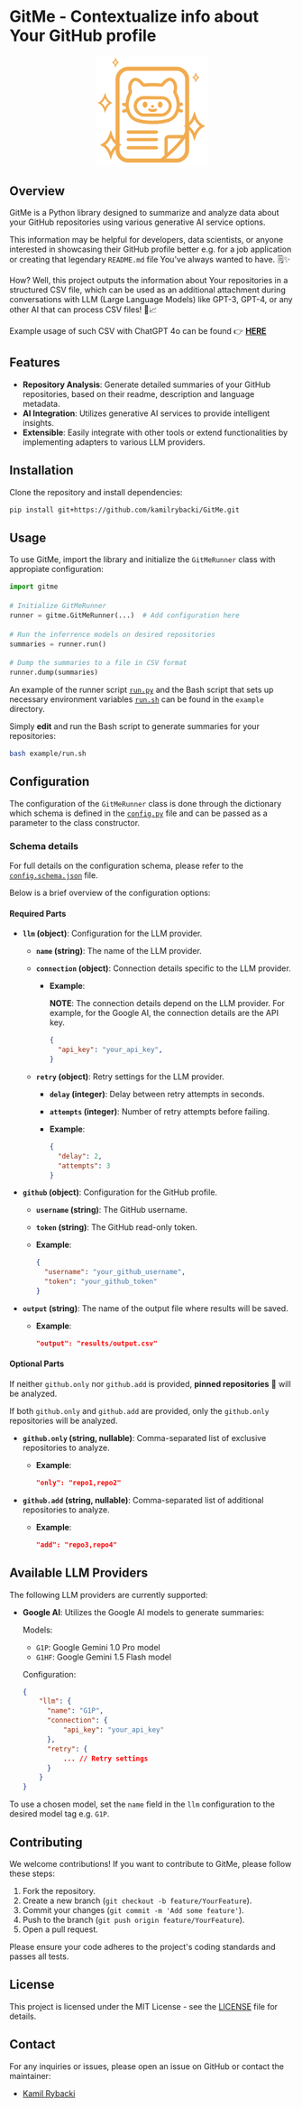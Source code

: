 # GitMe - Contextualize info about Your GitHub profile

<img
    src='.github/assets/gitme.svg'
    alt='GitMe SVG logo'
    width='200'
    style='display: block; margin: 0 auto;'
/>

## Overview

GitMe is a Python library designed to summarize and analyze data about your GitHub repositories using various generative AI service options.

This information may be helpful for developers, data scientists, or anyone interested in showcasing their GitHub profile better e.g. for a job application
or creating that legendary `README.md` file You've always wanted to have. 🗒️✨

How? Well, this project outputs the information about Your repositories in a structured CSV file,
which can be used as an additional attachment during conversations with LLM (Large Language Models)
like GPT-3, GPT-4, or any other AI that can process CSV files! 🤖📈

Example usage of such CSV with ChatGPT 4o can be found 👉 [**HERE**](https://chatgpt.com/share/6e2601e4-a89c-42c5-b804-019e4648ed50)

## Features

- **Repository Analysis**: Generate detailed summaries of your GitHub repositories,
based on their readme, description and language metadata.
- **AI Integration**: Utilizes generative AI services to provide intelligent insights.
- **Extensible**: Easily integrate with other tools or extend functionalities
by implementing adapters to various LLM providers.

## Installation

Clone the repository and install dependencies:

```bash
pip install git+https://github.com/kamilrybacki/GitMe.git
```

## Usage

To use GitMe, import the library and initialize the `GitMeRunner` class with appropiate configuration:

```python
import gitme

# Initialize GitMeRunner
runner = gitme.GitMeRunner(...)  # Add configuration here

# Run the inferrence models on desired repositories
summaries = runner.run()

# Dump the summaries to a file in CSV format
runner.dump(summaries)

```

An example of the runner script [`run.py`](./example/run.py) and the Bash script
that sets up necessary environment variables [`run.sh`](./example/run.sh) can be found in the `example` directory.

Simply **edit** and run the Bash script to generate summaries for your repositories:

```bash
bash example/run.sh
```

## Configuration

The configuration of the `GitMeRunner` class is done through the dictionary which
schema is defined in the [`config.py`](./gitme/config.py) file and can be passed as a parameter to the class constructor.

### Schema details

For full details on the configuration schema, please refer to the [`config.schema.json`](./config.schema.json) file.

Below is a brief overview of the configuration options:

#### Required Parts

- **`llm` (object)**: Configuration for the LLM provider.
  - **`name` (string)**: The name of the LLM provider.
  - **`connection` (object)**: Connection details specific to the LLM provider.
    - **Example**:

        **NOTE**: The connection details depend on the LLM provider. For example, for the Google AI, the connection details are the API key.

      ```json
      {
        "api_key": "your_api_key",
      }
      ```

  - **`retry` (object)**: Retry settings for the LLM provider.
    - **`delay` (integer)**: Delay between retry attempts in seconds.
    - **`attempts` (integer)**: Number of retry attempts before failing.
    - **Example**:

      ```json
      {
        "delay": 2,
        "attempts": 3
      }
      ```

- **`github` (object)**: Configuration for the GitHub profile.
  - **`username` (string)**: The GitHub username.
  - **`token` (string)**: The GitHub read-only token.
  - **Example**:

    ```json
    {
      "username": "your_github_username",
      "token": "your_github_token"
    }
    ```

- **`output` (string)**: The name of the output file where results will be saved.
  - **Example**:

    ```json
    "output": "results/output.csv"
    ```

#### Optional Parts

If neither `github.only` nor `github.add` is provided, **pinned repositories** 📌 will be analyzed.

If both `github.only` and `github.add` are provided, only the `github.only` repositories will be analyzed.

- **`github.only` (string, nullable)**: Comma-separated list of exclusive repositories to analyze.
  - **Example**:

    ```json
    "only": "repo1,repo2"
    ```

- **`github.add` (string, nullable)**: Comma-separated list of additional repositories to analyze.
  - **Example**:

    ```json
    "add": "repo3,repo4"
    ```

## Available LLM Providers

The following LLM providers are currently supported:

- **Google AI**: Utilizes the Google AI models to generate summaries:

  Models:

  - `G1P`: Google Gemini 1.0 Pro model
  - `G1HF`: Google Gemini 1.5 Flash model

  Configuration:

  ```json
  {
      "llm": {
        "name": "G1P",
        "connection": {
            "api_key": "your_api_key"
        },
        "retry": {
            ... // Retry settings
        }
      }
  }
  ```

To use a chosen model, set the `name` field in the `llm` configuration to the desired model tag e.g. `G1P`.

## Contributing

We welcome contributions! If you want to contribute to GitMe, please follow these steps:

1. Fork the repository.
2. Create a new branch (`git checkout -b feature/YourFeature`).
3. Commit your changes (`git commit -m 'Add some feature'`).
4. Push to the branch (`git push origin feature/YourFeature`).
5. Open a pull request.

Please ensure your code adheres to the project's coding standards and passes all tests.

## License

This project is licensed under the MIT License - see the [LICENSE](LICENSE) file for details.

## Contact

For any inquiries or issues, please open an issue on GitHub or contact the maintainer:

- [Kamil Rybacki](https://kamilrybacki.gda.pl)
